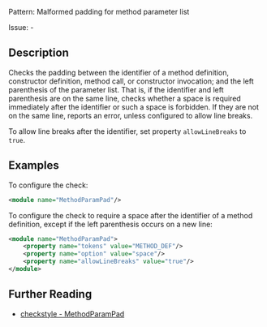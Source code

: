 Pattern: Malformed padding for method parameter list

Issue: -

## Description

Checks the padding between the identifier of a method definition, constructor definition, method call, or constructor invocation; and the left parenthesis of the parameter list. That is, if the identifier and left parenthesis are on the same line, checks whether a space is required immediately after the identifier or such a space is forbidden. If they are not on the same line, reports an error, unless configured to allow line breaks. 

To allow line breaks after the identifier, set property `allowLineBreaks` to `true`. 

## Examples

To configure the check: 


```xml
<module name="MethodParamPad"/>
```
        

To configure the check to require a space after the identifier of a method definition, except if the left parenthesis occurs on a new line: 


```xml
<module name="MethodParamPad">
    <property name="tokens" value="METHOD_DEF"/>
    <property name="option" value="space"/>
    <property name="allowLineBreaks" value="true"/>
</module>
```

## Further Reading

* [checkstyle - MethodParamPad](https://checkstyle.sourceforge.io/checks/whitespace/methodparampad.html#MethodParamPad)
